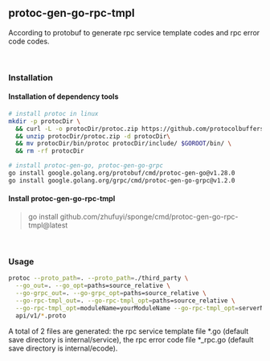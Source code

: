 ## protoc-gen-go-rpc-tmpl

According to protobuf to generate rpc service template codes and rpc error code codes.

<br>

### Installation

#### Installation of dependency tools

```bash
# install protoc in linux
mkdir -p protocDir \
  && curl -L -o protocDir/protoc.zip https://github.com/protocolbuffers/protobuf/releases/download/v3.20.1/protoc-3.20.1-linux-x86_64.zip \
  && unzip protocDir/protoc.zip -d protocDir\
  && mv protocDir/bin/protoc protocDir/include/ $GOROOT/bin/ \
  && rm -rf protocDir

# install protoc-gen-go, protoc-gen-go-grpc
go install google.golang.org/protobuf/cmd/protoc-gen-go@v1.28.0
go install google.golang.org/grpc/cmd/protoc-gen-go-grpc@v1.2.0
```

#### Install protoc-gen-go-rpc-tmpl

> go install github.com/zhufuyi/sponge/cmd/protoc-gen-go-rpc-tmpl@latest

<br>

### Usage

```bash
protoc --proto_path=. --proto_path=./third_party \
  --go_out=. --go_opt=paths=source_relative \
  --go-grpc_out=. --go-grpc_opt=paths=source_relative \
  --go-rpc-tmpl_out=. --go-rpc-tmpl_opt=paths=source_relative \
  --go-rpc-tmpl_opt=moduleName=yourModuleName --go-rpc-tmpl_opt=serverName=yourServerName \
  api/v1/*.proto
```

A total of 2 files are generated: the rpc service template file *.go (default save directory is internal/service),  the rpc error code file *_rpc.go (default save directory is internal/ecode).
